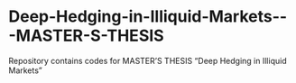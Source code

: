 # Deep-Hedging-in-Illiquid-Markets---MASTER-S-THESIS
Repository contains codes for MASTER’S THESIS “Deep Hedging in Illiquid Markets”
